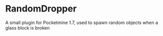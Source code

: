 # RandomDropper
A small plugin for Pocketmine 1.7, used to spawn random objects when a glass block is broken
